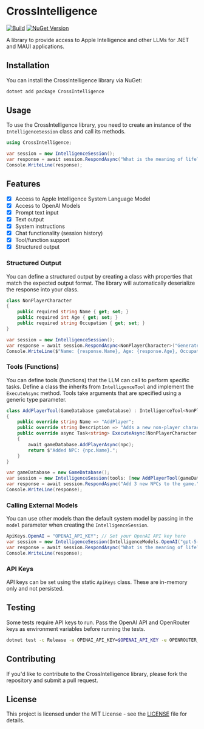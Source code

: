 # CrossIntelligence

[![Build](https://github.com/praeclarum/CrossIntelligence/actions/workflows/build.yml/badge.svg)](https://github.com/praeclarum/CrossIntelligence/actions/workflows/build.yml) [![NuGet Version](https://img.shields.io/nuget/v/CrossIntelligence)](https://www.nuget.org/packages/CrossIntelligence)

A library to provide access to Apple Intelligence and other LLMs for .NET and MAUI applications.


## Installation

You can install the CrossIntelligence library via NuGet:

```bash
dotnet add package CrossIntelligence
```


## Usage

To use the CrossIntelligence library, you need to create an instance of the `IntelligenceSession` class and call its methods.

```csharp
using CrossIntelligence;

var session = new IntelligenceSession();
var response = await session.RespondAsync("What is the meaning of life?");
Console.WriteLine(response);
```

## Features

- [x] Access to Apple Intelligence System Language Model
- [x] Access to OpenAI Models
- [x] Prompt text input
- [x] Text output
- [x] System instructions
- [x] Chat functionality (session history)
- [x] Tool/function support
- [x] Structured output

### Structured Output

You can define a structured output by creating a class with properties that match the expected output format. The library will automatically deserialize the response into your class.

```csharp
class NonPlayerCharacter
{
    public required string Name { get; set; }
    public required int Age { get; set; }
    public required string Occupation { get; set; }
}

var session = new IntelligenceSession();
var response = await session.RespondAsync<NonPlayerCharacter>("Generate a random NPC with a name, age, and occupation.");
Console.WriteLine($"Name: {response.Name}, Age: {response.Age}, Occupation: {response.Occupation}");
```

### Tools (Functions)

You can define tools (functions) that the LLM can call to perform specific tasks. Define a class the inherits from `IntelligenceTool` and implement the `ExecuteAsync` method. Tools take arguments that are specified using a generic type parameter.

```csharp
class AddPlayerTool(GameDatabase gameDatabase) : IntelligenceTool<NonPlayerCharacter>
{
    public override string Name => "AddPlayer";
    public override string Description => "Adds a new non-player character (NPC) to the game.";
    public override async Task<string> ExecuteAsync(NonPlayerCharacter npc)
    {
        await gameDatabase.AddPlayerAsync(npc);
        return $"Added NPC: {npc.Name}.";
    }
}

var gameDatabase = new GameDatabase();
var session = new IntelligenceSession(tools: [new AddPlayerTool(gameDatabase)]);
var response = await session.RespondAsync("Add 3 new NPCs to the game.");
Console.WriteLine(response);
```

### Calling External Models

You can use other models than the default system model by passing in the `model` parameter when creating the `IntelligenceSession`.

```csharp
ApiKeys.OpenAI = "OPENAI_API_KEY"; // Set your OpenAI API key here
var session = new IntelligenceSession(IntelligenceModels.OpenAI("gpt-5-mini"));
var response = await session.RespondAsync("What is the meaning of life?");
Console.WriteLine(response);
```

### API Keys

API keys can be set using the static `ApiKeys` class. These are in-memory only and not persisted.


## Testing

Some tests require API keys to run. Pass the OpenAI API and OpenRouter keys as environment variables before running the tests.

```bash
dotnet test -c Release -e OPENAI_API_KEY=$OPENAI_API_KEY -e OPENROUTER_API_KEY=$OPENROUTER_API_KEY Tests/Tests.csproj
```


## Contributing

If you'd like to contribute to the CrossIntelligence library, please fork the repository and submit a pull request.


## License

This project is licensed under the MIT License - see the [LICENSE](LICENSE) file for details.
